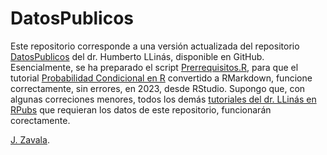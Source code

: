 # DatosPublicos

Este repositorio corresponde a una versión actualizada del repositorio [DatosPublicos](https://github.com/hllinas/DatosPublicos) del dr. Humberto LLinás, disponible en GitHub. Esencialmente, se ha preparado el script [Prerrequisitos.R](https://github.com/jzavalar/DatosPublicos/blob/main/prerrequisitos.R), para que el tutorial [Probabilidad Condicional en R](https://rpubs.com/hllinas/R_Prob_Condicional) convertido a RMarkdown, funcione correctamente, sin errores, en 2023, desde RStudio. Supongo que, con algunas correciones menores, todos los demás [tutoriales del dr. LLinás en RPubs](https://rpubs.com/hllinas/) que requieran los datos de este repositorio, funcionarán corectamente.

[J. Zavala](https://t.me/jzavalar).


